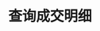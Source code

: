 ---
title: 查询成交明细
position_number: 1.1
type: get
description: /v1/future-u/trade/order/trade-list
parameters:
    -
        name: orderId
        type: integer
        mandatory: false
        default: N/A
        description: 订单id
        ranges:
    -
        name: symbol
        type: string
        mandatory: false
        default: N/A
        description: 交易对
        ranges:
    -
        name: page
        type: integer
        mandatory: false
        default: 1
        description: "页码\t"
        ranges:
    -
        name: size
        type: integer
        mandatory: false
        default: 10
        description: "单页数\t"
        ranges:
    -
        name: startTime
        type: integer
        mandatory: false
        default: N/A
        description: 起始时间
        ranges:
    -
        name: endTime
        type: integer
        mandatory: false
        default: N/A
        description: 结束时间
        ranges:
content_markdown: |-

               #### **限流规则**

               200/s/apikey
left_code_blocks:
    -
        code_block: "public void getMarketConfig() {\r\n\tString text = HttpUtil.get(URL + \"/data/api/v1/future-u/trade/getMarketConfig\");\r\n\tSystem.out.println(text);\r\n}"
        title: Java
        language: java
right_code_blocks:
    - code_block: |-
        {
         "msgInfo": {
            "code": "",
            "msg": ""
          },
          "msg": "",
          "data": {
            "items": [
              {
                "fee": 0,               //手续费
                "feeCoin": "",          //手续费币种
                "orderId": 0,           //订单id
                "execId": 0,            //成交id
                "price": 0,             //成交价格
                "quantity": 0,          //成交数量
                "symbol": "",           //交易对
                "timestamp": 0,         //时间
                "takerMaker": "TAKER"   
              }
            ],
            "page": 0,
            "ps": 0,
            "total": 0
          },
          "code": 200
        }
      title: Response
      language: json
---